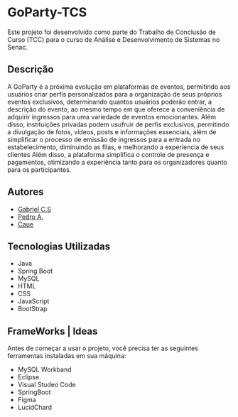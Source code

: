 # GoParty-TCS

Este projeto foi desenvolvido como parte do Trabalho de Conclusão de Curso (TCC) para o curso de Análise e Desenvolvimento de Sistemas no Senac. 

## Descrição

A GoParty é a próxima evolução em plataformas de eventos, permitindo aos usuários criar perfis personalizados para a organização de seus próprios eventos exclusivos, determinando quantos usuários poderão entrar, a descrição do evento, ao mesmo tempo em que oferece a conveniência de adquirir ingressos para uma variedade de eventos emocionantes. Além disso, instituições privadas podem usufruir de perfis exclusivos, permitindo a divulgação de fotos, vídeos, posts e informações essenciais, além de simplificar o processo de emissão de ingressos para a entrada no estabelecimento, diminuindo as filas, e melhorando a experiencia de seus clientes Além disso, a plataforma simplifica o controle de presença e pagamentos, otimizando a experiência tanto para os organizadores quanto para os participantes. 

## Autores
- [Gabriel C.S](https://github.com/GabrielSilva0109)
- [Pedro A.](mailto:email2@example.com)
- [Caue ](mailto:email3@example.com)

## Tecnologias Utilizadas
- Java
- Spring Boot
- MySQL
- HTML
- CSS
- JavaScript
- BootStrap

## FrameWorks | Ideas
Antes de começar a usar o projeto, você precisa ter as seguintes ferramentas instaladas em sua máquina:
- MySQL Workband
- Eclipse
- Visual Studeo Code
- SpringBoot
- Figma 
- LucidChard


